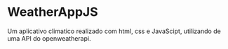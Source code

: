 # WeatherAppJS
Um aplicativo climatico realizado com html, css e JavaScipt, utilizando de uma API do openweatherapi.
